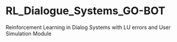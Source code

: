 # RL_Dialogue_Systems_GO-BOT
Reinforcement Learning in Dialog Systems with LU errors and User Simulation Module

